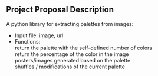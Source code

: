 ## Project Proposal Description
A python library for extracting palettes from images: 
- Input file: image, url
- Functions:  
return the palette with the self-defined number of colors   
return the percentage of the color in the image   
posters/images generated based on the palette   
shuffles / modifications of the current palette
